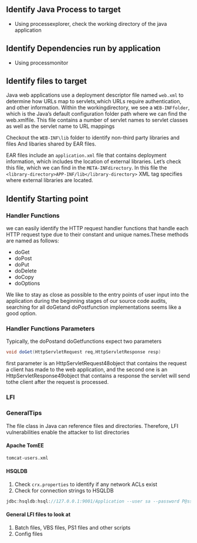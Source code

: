 ## Identify Java Process to target
- Using processexplorer, check the working directory of the java application

## Identify Dependencies run by application
- Using processmonitor


## Identify files to target
Java web applications use a deployment descriptor file named `web.xml` to determine how URLs map to servlets,which URLs require authentication, and other information. Within the workingdirectory, we see a `WEB-INFfolder`, which is the Java’s default configuration folder path where we can find the web.xmlfile. This file contains a number of servlet names to servlet classes as well as the servlet name to URL mappings

Checkout the `WEB-INF\lib` folder to identify non-third party libraries and files And libaries shared by EAR files.

EAR files include an `application.xml` file that contains deployment information, which includes the location of external libraries. Let’s check this file, which we can find in the `META-INFdirectory`.  In this file the `<library-directory>APP-INF/lib</library-directory>` XML tag specifies where external libraries are located.

## Identify Starting point
### Handler Functions
we can easily identify the HTTP request handler functions that handle each HTTP request type due to their constant and unique names.These methods are named as follows:
- doGet
- doPost
- doPut
- doDelete
- doCopy
- doOptions

We like to stay as close as possible to the entry points of user input into the application during the beginning stages of our source code audits, searching for all doGetand doPostfunction implementations seems like a good option.

### Handler Functions Parameters

Typically, the doPostand doGetfunctions expect two parameters 
```java
void doGet(HttpServletRequest req,HttpServletResponse resp)
```
first parameter is an HttpServletRequest48object that contains the request a client has made to the web application, and the second one is an HttpServletResponse49object that contains a response the servlet will send tothe client after the request is processed.


### LFI
### GeneralTips
The file class in Java can reference files and directories. Therefore, LFI vulnerabilities enable the attacker to list directories

####  Apache TomEE
```bash
tomcat-users.xml
```

#### HSQLDB
1. Check `crx.properties` to identify if any network ACLs exist
2. Check for connection strings to HSQLDB
```java
jdbc:hsqldb:hsql://127.0.0.1:9001/Application --user sa --password P@ssw0rd123
```

#### General LFI files to look at
1. Batch files, VBS files, PS1 files and other scripts
2. Config files







